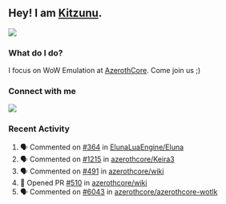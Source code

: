## Hey! I am [Kitzunu](https://Github.com/Kitzunu).

<!--- <a href="https://github-readme-stats.kitzunu.vercel.app/api?username=Kitzunu&show_icons=true&theme=dark">
  <img src="https://github-readme-stats.kitzunu.vercel.app/api?username=Kitzunu&show_icons=true&theme=dark" />
</a>
<a href="https://github-readme-stats.kitzunu.vercel.app/api?username=Kitzunu&show_icons=true&theme=dark">
  <img align="center" src="https://github-readme-stats.vercel.app/api/top-langs/?username=Kitzunu&layout=compact&theme=dark" />
</a> -->

<a href="https://metrics.lecoq.io/Kitzunu?template=classic&people=1&notable=1&people.limit=28&people.size=28&people.types=followers%2C%20following&people.thanks=Keader&people.identicons=false&people.shuffle=false&notable.repositories=true&config.timezone=Europe%2FStockholm">
  <img align="center" src="https://metrics.lecoq.io/Kitzunu?template=classic&people=1&notable=1&people.limit=28&people.size=28&people.types=followers%2C%20following&people.thanks=Keader&people.identicons=false&people.shuffle=false&notable.repositories=true&config.timezone=Europe%2FStockholm" />
</a>

### What do I do?

I focus on WoW Emulation at [AzerothCore](https://Github.com/AzerothCore). Come join us ;)

### Connect with me
[![](https://img.shields.io/badge/AzerothCore%20Discord-Connect%20with%20me!-green)](https://discord.com/invite/gkt4y2x)

### Recent Activity

<!--START_SECTION:activity-->
1. 🗣 Commented on [#364](https://github.com/ElunaLuaEngine/Eluna/issues/364) in [ElunaLuaEngine/Eluna](https://github.com/ElunaLuaEngine/Eluna)
2. 🗣 Commented on [#1215](https://github.com/azerothcore/Keira3/issues/1215) in [azerothcore/Keira3](https://github.com/azerothcore/Keira3)
3. 🗣 Commented on [#491](https://github.com/azerothcore/wiki/issues/491) in [azerothcore/wiki](https://github.com/azerothcore/wiki)
4. 💪 Opened PR [#510](https://github.com/azerothcore/wiki/pull/510) in [azerothcore/wiki](https://github.com/azerothcore/wiki)
5. 🗣 Commented on [#6043](https://github.com/azerothcore/azerothcore-wotlk/issues/6043) in [azerothcore/azerothcore-wotlk](https://github.com/azerothcore/azerothcore-wotlk)
<!--END_SECTION:activity-->
